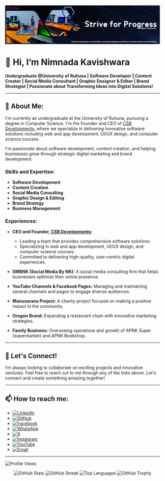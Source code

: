 ![GitHub Cover](https://github.com/NimnadaUGC/NimnadaUGC/blob/main/Git-Hub%20Cover.png)

# 👋 Hi, I’m Nimnada Kavishwara

**Undergraduate @University of Ruhuna | Software Developer | Content Creator | Social Media Consultant | Graphic Designer & Editor | Brand Strategist | Passionate about Transforming Ideas into Digital Solutions!**

---

## 🔭 About Me:
I'm currently an undergraduate at the University of Ruhuna, pursuing a degree in Computer Science. I'm the Founder and CEO of [CSB Developments](https://csbodima.lk/nimnada), where we specialize in delivering innovative software solutions including web and app development, UI/UX design, and computer science courses. 

I'm passionate about software development, content creation, and helping businesses grow through strategic digital marketing and brand development.

### Skills and Expertise:
- **Software Development**
- **Content Creation**
- **Social Media Consulting**
- **Graphic Design & Editing**
- **Brand Strategy**
- **Business Management**

### Experiences:
- **CEO and Founder, [CSB Developments](https://csbodima.lk/nimnada):**
  - Leading a team that provides comprehensive software solutions.
  - Specializing in web and app development, UI/UX design, and computer science courses.
  - Committed to delivering high-quality, user-centric digital experiences.

- **SMBNK (Social Media By NK):** A social media consulting firm that helps businesses optimize their online presence.
- **YouTube Channels & Facebook Pages:** Managing and maintaining several channels and pages to engage diverse audiences.
- **Manusarana Project:** A charity project focused on making a positive impact in the community.
- **Orogon Brand:** Expanding a restaurant chain with innovative marketing strategies.
- **Family Business:** Overseeing operations and growth of APNK Super (supermarket) and APNK Bookshop.

---

## 🌟 Let's Connect!
I’m always looking to collaborate on exciting projects and innovative ventures. Feel free to reach out to me through any of the links above. Let's connect and create something amazing together!

---

## 📫 How to reach me:
- [![LinkedIn](https://img.shields.io/badge/LinkedIn-0077B5?style=flat&logo=linkedin&logoColor=white)](https://www.linkedin.com/in/nimnada-kavishwara-nk)
- [![GitHub](https://img.shields.io/badge/GitHub-181717?style=flat&logo=github&logoColor=white)](https://github.com/NimnadaUGC)
- [![Facebook](https://img.shields.io/badge/Facebook-1877F2?style=flat&logo=facebook&logoColor=white)](https://www.facebook.com/NimnadaNK)
- [![WhatsApp](https://img.shields.io/badge/WhatsApp-25D366?style=flat&logo=whatsapp&logoColor=white)](https://wa.me/94762320830)
- [![X](https://img.shields.io/badge/X-1DA1F2?style=flat&logo=x&logoColor=white)](https://x.com/Nimnada_NK)
- [![Instagram](https://img.shields.io/badge/Instagram-E4405F?style=flat&logo=instagram&logoColor=white)](https://www.instagram.com/nimnada_nk)
- [![YouTube](https://img.shields.io/badge/YouTube-FF0000?style=flat&logo=youtube&logoColor=white)](https://www.youtube.com/@smbnk6121)
- [![Email](https://img.shields.io/badge/Email-D14836?style=flat&logo=gmail&logoColor=white)](mailto:nimnadakavishwarank.ugc@gmail.com)

---

![Profile Views](https://komarev.com/ghpvc/?username=NimnadaUGC&color=blue&style=flat)
<p align="center">
  <img src="https://github-readme-stats.vercel.app/api?username=NimnadaUGC&show_icons=true&theme=radical" alt="GitHub Stats">
  <img src="https://github-readme-streak-stats.herokuapp.com/?user=NimnadaUGC&theme=radical" alt="GitHub Streak">
  <img src="https://github-readme-stats.vercel.app/api/top-langs/?username=NimnadaUGC&layout=compact&theme=radical" alt="Top Languages">
  <img src="https://github-profile-trophy.vercel.app/?username=NimnadaUGC&theme=radical" alt="GitHub Trophy">
</p>

<!---
NimnadaUGC/NimnadaUGC is a ✨ special ✨ repository because its `README.md` (this file) appears on your GitHub profile.
You can click the Preview link to take a look at your changes.
--->
